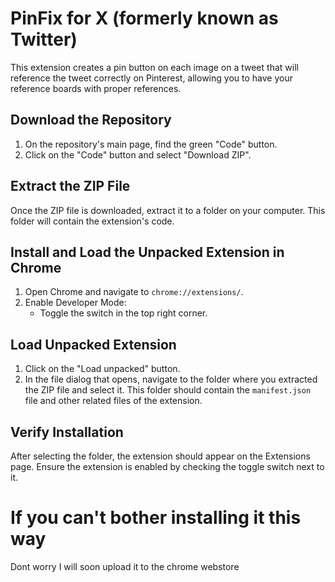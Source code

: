 # PinFix for X (formerly known as Twitter)

This extension creates a pin button on each image on a tweet that will reference the tweet correctly on Pinterest, allowing you to have your reference boards with proper references.

## Download the Repository

1. On the repository's main page, find the green "Code" button.
2. Click on the "Code" button and select "Download ZIP".

## Extract the ZIP File

Once the ZIP file is downloaded, extract it to a folder on your computer. This folder will contain the extension's code.

## Install and Load the Unpacked Extension in Chrome

1. Open Chrome and navigate to `chrome://extensions/`.
2. Enable Developer Mode:
   - Toggle the switch in the top right corner.

## Load Unpacked Extension

1. Click on the "Load unpacked" button.
2. In the file dialog that opens, navigate to the folder where you extracted the ZIP file and select it. This folder should contain the `manifest.json` file and other related files of the extension.

## Verify Installation

After selecting the folder, the extension should appear on the Extensions page. Ensure the extension is enabled by checking the toggle switch next to it.


# If you can't bother installing it this way
Dont worry I will soon upload it to the chrome webstore
